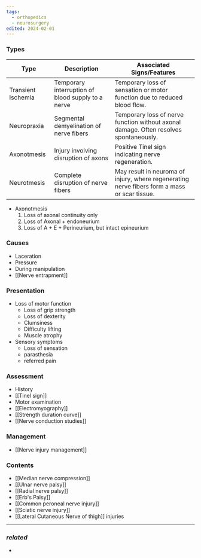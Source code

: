 ```yaml
---
tags:
  - orthopedics
  - neurosurgery
edited: 2024-02-01
---
```

### Types
| Type               | Description                                       | Associated Signs/Features                                                                    |
| ------------------ | ------------------------------------------------- | -------------------------------------------------------------------------------------------- |
| Transient Ischemia | Temporary interruption of blood supply to a nerve | Temporary loss of sensation or motor function due to reduced blood flow.                     |
| Neuropraxia        | Segmental demyelination of nerve fibers           | Temporary loss of nerve function without axonal damage. Often resolves spontaneously.        |
| Axonotmesis        | Injury involving disruption of axons              | Positive Tinel sign indicating nerve regeneration.                                           |
| Neurotmesis        | Complete disruption of nerve fibers               | May result in neuroma of injury, where regenerating nerve fibers form a mass or scar tissue. |
- Axonotmesis
	1. Loss of axonal continuity only
	2. Loss of Axonal + endoneurium
	3. Loss of A + E + Perineurium, but intact epineurium 

### Causes
- Laceration
- Pressure
- During manipulation
- [[Nerve entrapment]] 

### Presentation
- Loss of motor function
	- Loss of grip strength
	- Loss of dexterity
	- Clumsiness
	- Difficulty lifting
	- Muscle atrophy
- Sensory symptoms
	- Loss of sensation
	- parasthesia
	- referred pain

### Assessment
- History
- [[Tinel sign]]
- Motor examination 
- [[Electromyography]] 
- [[Strength duration curve]] 
- [[Nerve conduction studies]] 
### Management
- [[Nerve injury management]] 

### Contents
- [[Median nerve compression]]
- [[Ulnar nerve palsy]] 
- [[Radial nerve palsy]] 
- [[Erb's Palsy]]  
- [[Common peroneal nerve injury]]  
- [[Sciatic nerve injury]] 
- [[Lateral Cutaneous Nerve of thigh]] injuries

---
### *related*
- 